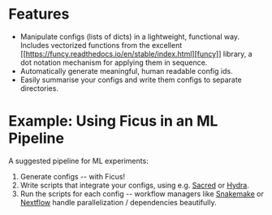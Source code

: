 # Features

- Manipulate configs (lists of dicts) in a lightweight, functional way. Includes vectorized functions from the excellent [[https://funcy.readthedocs.io/en/stable/index.html][funcy]] library, a dot notation mechanism for applying them in sequence.
- Automatically generate meaningful, human readable config ids.
- Easily summarise your configs and write them configs to separate directories.

# Example: Using Ficus in an ML Pipeline

A suggested pipeline for ML experiments:

1. Generate configs -- with Ficus!
2. Write scripts that integrate your configs, using e.g. [Sacred](https://github.com/IDSIA/sacred/blob/47ed504784d04b03cc30aaf15352b01711540cfa/docs/index.rst) or [Hydra](https://hydra.cc).
3. Run the scripts for each config -- workflow managers like [Snakemake](https://snakemake.readthedocs.io/en/stable/) or [Nextflow](https://www.nextflow.io) handle parallelization / dependencies beautifully.



